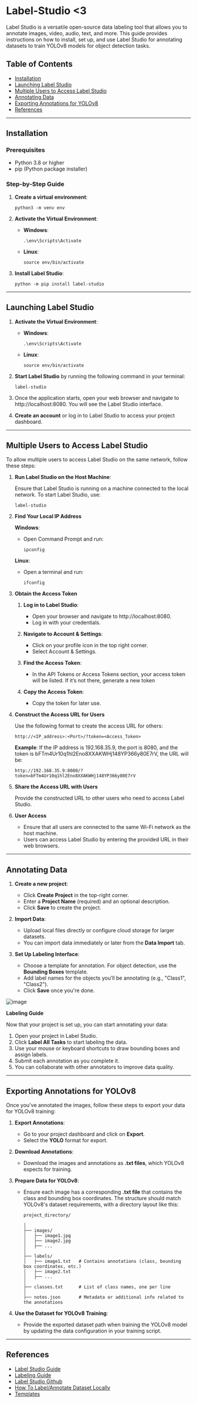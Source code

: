 # Label-Studio <3

Label Studio is a versatile open-source data labeling tool that allows you to annotate images, video, audio, text, and more. This guide provides instructions on how to install, set up, and use Label Studio for annotating datasets to train YOLOv8 models for object detection tasks.

## Table of Contents
- [Installation](#installation)
- [Launching Label Studio](#launching-label-studio)
- [Multiple Users to Access Label Studio](#multiple-users-to-access-label-studio)
- [Annotating Data](#annotating-data)
- [Exporting Annotations for YOLOv8](#exporting-annotations-for-yolov8)
- [References](#references)

----

## Installation

### Prerequisites
- Python 3.8 or higher
- pip (Python package installer)

### Step-by-Step Guide

1. **Create a virtual environment**:
   ```
   python3 -m venv env
   ```
2. **Activate the Virtual Environment**:

   - **Windows**:
      ```
      .\env\Scripts\Activate
      ```
   - **Linux**:
      ```
      source env/bin/activate
      ```
3. **Install Label Studio**:
   
   ```
   python -m pip install label-studio
   ```
---
## Launching Label Studio    

1. **Activate the Virtual Environment**:

   - **Windows**:
      ```
      .\env\Scripts\Activate
      ```
   - **Linux**:
      ```
      source env/bin/activate
      ```
3. **Start Label Studio** by running the following command in your terminal:
   ```
   label-studio
   ```
4. Once the application starts, open your web browser and navigate to http://localhost:8080. You will see the Label Studio interface.
   
5. **Create an account** or log in to Label Studio to access your project dashboard.

----
## Multiple Users to Access Label Studio

To allow multiple users to access Label Studio on the same network, follow these steps:

1. **Run Label Studio on the Host Machine**:
   
   Ensure that Label Studio is running on a machine connected to the local network. To start Label Studio, use:
   ```
   label-studio
   ```
2. **Find Your Local IP Address**
   
   **Windows**:
   
   - Open Command Prompt and run:
     ```
     ipconfig
     ```
   **Linux**:

   - Open a terminal and run:
  
     ```
     ifconfig
     ```
3. **Obtain the Access Token**

   1. **Log in to Label Studio**:
      - Open your browser and navigate to http://localhost:8080.
      - Log in with your credentials.

   2. **Navigate to Account & Settings**:
      - Click on your profile icon in the top right corner.
      - Select Account & Settings.

   3. **Find the Access Token**:
      - In the API Tokens or Access Tokens section, your access token will be listed. If it’s not there, generate a new token

   4. **Copy the Access Token**:
      - Copy the token for later use.

4. **Construct the Access URL for Users**

   Use the following format to create the access URL for others:
   ```
   http://<IP_address>:<Port>/?token=<Access_Token>
   ```
   **Example**:
   If the IP address is 192.168.35.9, the port is 8080, and the token is bFTm4Ur10q1hl2Eno8XXAKWHj148YP366y80E7rV, the URL will be:
   ```
   http://192.168.35.9:8080/?token=bFTm4Ur10q1hl2Eno8XXAKWHj148YP366y80E7rV
   ```

5. **Share the Access URL with Users**
   
   Provide the constructed URL to other users who need to access Label Studio.

7. **User Access**
   - Ensure that all users are connected to the same Wi-Fi network as the host machine.
   - Users can access Label Studio by entering the provided URL in their web browsers.
   
----
## Annotating Data

1. **Create a new project**:
   - Click **Create Project** in the top-right corner.
   - Enter a **Project Name** (required) and an optional description.
   - Click **Save** to create the project.
     
2. **Import Data**:
   - Upload local files directly or configure cloud storage for larger datasets.
   - You can import data immediately or later from the **Data Import** tab.
     
3. **Set Up Labeling Interface**:
   - Choose a template for annotation. For object detection, use the **Bounding Boxes** template.
   - Add label names for the objects you’ll be annotating (e.g., "Class1", "Class2").
   - Click **Save** once you're done.
     
  ![image](https://github.com/user-attachments/assets/dc65279c-eee0-4a5f-bd6c-59c805ebbdc6)

   

**Labeling Guide**

Now that your project is set up, you can start annotating your data:
1. Open your project in Label Studio. 
2. Click **Label All Tasks** to start labeling the data.
3. Use your mouse or keyboard shortcuts to draw bounding boxes and assign labels.
4. Submit each annotation as you complete it.
5. You can collaborate with other annotators to improve data quality.

----

## Exporting Annotations for YOLOv8

Once you've annotated the images, follow these steps to export your data for YOLOv8 training:

1. **Export Annotations**:
   - Go to your project dashboard and click on **Export**.
   - Select the **YOLO** format for export.

2. **Download Annotations**:
   - Download the images and annotations as **.txt files**, which YOLOv8 expects for training.
  
3. **Prepare Data for YOLOv8**:
   - Ensure each image has a corresponding **.txt file** that contains the class and bounding box coordinates. The structure should match YOLOv8's dataset requirements, with a directory layout like this:
     ```
     project_directory/
     
     │
     ├── images/
     │   ├── image1.jpg
     │   ├── image2.jpg
     │   ├── ...
     │
     ├── labels/
     │   ├── image1.txt   # Contains annotations (class, bounding box coordinates, etc.)
     │   ├── image2.txt
     │   ├── ...
     │
     ├── classes.txt      # List of class names, one per line
     │
     ├── notes.json       # Metadata or additional info related to the annotations
     ```

5. **Use the Dataset for YOLOv8 Training**:
   - Provide the exported dataset path when training the YOLOv8 model by updating the data configuration in your training script.
  
----
## References

- [Label Studio Guide](https://labelstud.io/guide/get_started)
- [Labeling Guide](https://labelstud.io/guide/labeling)
- [Label Studio Github](https://github.com/HumanSignal/label-studio-ml-backend/blob/master/README.md)
- [How To Label/Annotate Dataset Locally](https://www.youtube.com/watch?v=LsqkawJgh68)
- [Templates](https://labelstud.io/templates/gallery_cv)



